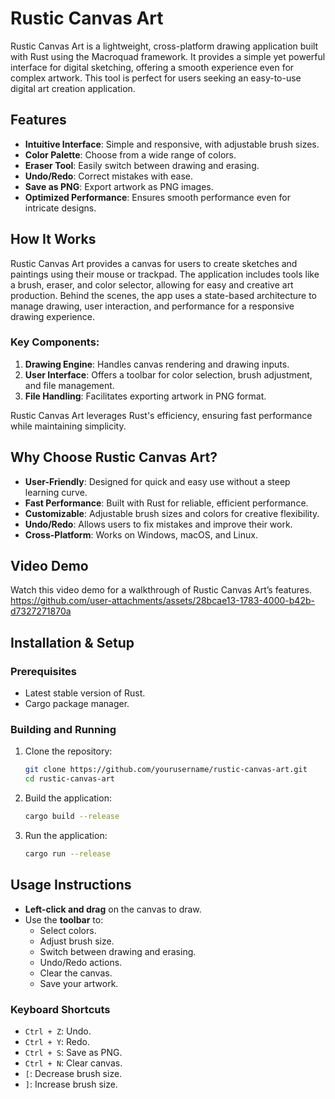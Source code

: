 
# Rustic Canvas Art

Rustic Canvas Art is a lightweight, cross-platform drawing application built with Rust using the Macroquad framework. It provides a simple yet powerful interface for digital sketching, offering a smooth experience even for complex artwork. This tool is perfect for users seeking an easy-to-use digital art creation application.

## Features

- **Intuitive Interface**: Simple and responsive, with adjustable brush sizes.
- **Color Palette**: Choose from a wide range of colors.
- **Eraser Tool**: Easily switch between drawing and erasing.
- **Undo/Redo**: Correct mistakes with ease.
- **Save as PNG**: Export artwork as PNG images.
- **Optimized Performance**: Ensures smooth performance even for intricate designs.

## How It Works

Rustic Canvas Art provides a canvas for users to create sketches and paintings using their mouse or trackpad. The application includes tools like a brush, eraser, and color selector, allowing for easy and creative art production. Behind the scenes, the app uses a state-based architecture to manage drawing, user interaction, and performance for a responsive drawing experience.

### Key Components:

1. **Drawing Engine**: Handles canvas rendering and drawing inputs.
2. **User Interface**: Offers a toolbar for color selection, brush adjustment, and file management.
3. **File Handling**: Facilitates exporting artwork in PNG format.

Rustic Canvas Art leverages Rust's efficiency, ensuring fast performance while maintaining simplicity.

## Why Choose Rustic Canvas Art?

- **User-Friendly**: Designed for quick and easy use without a steep learning curve.
- **Fast Performance**: Built with Rust for reliable, efficient performance.
- **Customizable**: Adjustable brush sizes and colors for creative flexibility.
- **Undo/Redo**: Allows users to fix mistakes and improve their work.
- **Cross-Platform**: Works on Windows, macOS, and Linux.

## Video Demo

Watch this video demo for a walkthrough of Rustic Canvas Art’s features.
https://github.com/user-attachments/assets/28bcae13-1783-4000-b42b-d7327271870a

## Installation & Setup

### Prerequisites

- Latest stable version of Rust.
- Cargo package manager.

### Building and Running

1. Clone the repository:
   ```bash
   git clone https://github.com/yourusername/rustic-canvas-art.git
   cd rustic-canvas-art
   ```

2. Build the application:
   ```bash
   cargo build --release
   ```

3. Run the application:
   ```bash
   cargo run --release
   ```

## Usage Instructions

- **Left-click and drag** on the canvas to draw.
- Use the **toolbar** to:
  - Select colors.
  - Adjust brush size.
  - Switch between drawing and erasing.
  - Undo/Redo actions.
  - Clear the canvas.
  - Save your artwork.

### Keyboard Shortcuts

- `Ctrl + Z`: Undo.
- `Ctrl + Y`: Redo.
- `Ctrl + S`: Save as PNG.
- `Ctrl + N`: Clear canvas.
- `[`: Decrease brush size.
- `]`: Increase brush size.

